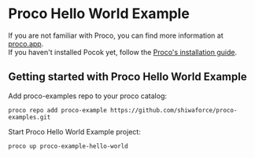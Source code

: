 # Proco Hello World Example 

If you are not familiar with Proco, you can find more information at [proco.app](https://proco.app).   
If you haven't installed Pocok yet, follow the [Proco's installation guide](https://proco.app/documentation/install/).


## Getting started with Proco Hello World Example
Add proco-examples repo to your proco catalog:
```
proco repo add proco-example https://github.com/shiwaforce/proco-examples.git
```
Start Proco Hello World Example project:
```
proco up proco-example-hello-world
``` 
